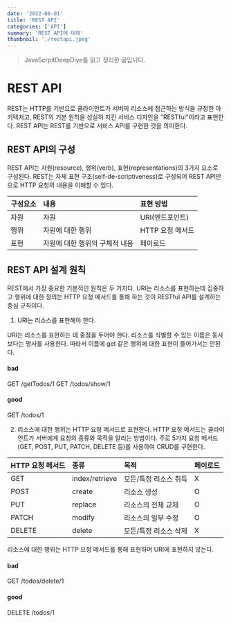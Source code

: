 ```yaml
---
date: '2022-08-01'
title: 'REST API'
categories: ['API']
summary: 'REST API에 대해'
thumbnail: './restapi.jpeg'
---
```

> JavaScrpitDeepDive를 읽고 정리한 글입니다.

# REST API
REST는 HTTP를 기반으로 클라이언트가 서버의 리소스에 접근하는 방식을 규정한 아키텍처고, REST의 기본 원칙을 성실히 지킨 서비스 디자인을 "RESTful"이라고 표현한다. REST API는 REST를 기반으로 서비스 API를 구현한 것을 의미한다.

## REST API의 구성
REST API는 자원(resource), 행위(verb), 표현(representations)의 3가지 요소로 구성된다. REST는 자체 표현 구조(self-de-scriptiveness)로 구성되어 REST API만으로 HTTP 요청의 내용을 이해할 수 있다.

| 구성요소  | 내용  | 표현 방법  |
|:----------|:----------|:----------|
| 자원    | 자원    | URI(엔드포인트)    |
| 행위    | 자원에 대한 행위    | HTTP 요청 메서드    |
| 표현    | 자원에 대한 행위의 구체적 내용    | 페이로드    |

## REST API 설계 원칙
REST에서 가장 중요한 기본적인 원칙은 두 가지다. URI는 리소스를 표현하는데 집중하고 행위에 대한 정의는 HTTP 요청 메서드를 통해 하는 것이 RESTful API를 설계하는 중심 규칙이다.

1. URI는 리소스를 표현해야 한다.

URI는 리소스를 표현하는 데 중점을 두어야 한다. 리소스를 식별할 수 있는 이름은 동사보다는 명사를 사용한다. 따라서 이름에 get 같은 행위에 대한 표현이 들어가서는 안된다.

#### bad
GET /getTodos/1
GET /todos/show/1

#### good
GET /todos/1

2. 리소스에 대한 행위는 HTTP 요청 메서드로 표현한다.
HTTP 요청 메서드는 클라이언트가 서버에게 요청의 종류와 목적을 알리는 방법이다.
주로 5가지 요청 메서드(GET, POST, PUT, PATCH, DELETE 등)를 사용하여 CRUD를 구현한다.

| HTTP 요청 메서드  | 종류  | 목적  | 페이로드  |
|:----------|:----------|:----------|:----------|
| GET    | index/retrieve    | 모든/특정 리소스 취득    | X    |
| POST    | create    | 리소스 생성    | O  |
| PUT    | replace   | 리소스의 전체 교체    | O |
| PATCH    | modify    | 리소스의 일부 수정    |O  |
| DELETE    | delete    | 모든/특정 리소스 삭제   |X |

리소스에 대한 행위는 HTTP 요청 메서드를 통해 표현하며 URI에 표현하지 않는다.

#### bad
GET /todos/delete/1

#### good
DELETE /todos/1
